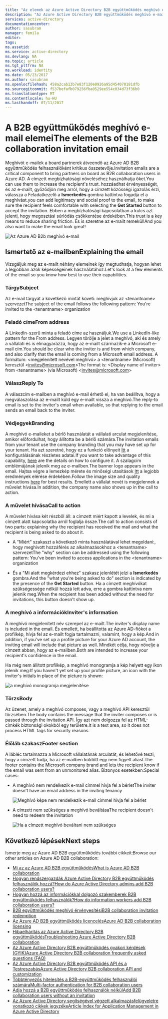 ```yaml
---
title: "Az elemek az Azure Active Directory B2B együttműködés meghívó e-mail |} Microsoft Docs"
description: "Az Azure Active Directory B2B együttműködés meghívó e-mail sablon"
services: active-directory
documentationcenter: 
author: sasubram
manager: femila
editor: 
tags: 
ms.assetid: 
ms.service: active-directory
ms.devlang: NA
ms.topic: article
ms.tgt_pltfrm: NA
ms.workload: identity
ms.date: 05/23/2017
ms.author: sasubram
ms.openlocfilehash: 458a2cab13b7e83f120e0926a95d454070181dfb
ms.sourcegitcommit: f537befafb079256fba0529ee554c034d73f36b0
ms.translationtype: MT
ms.contentlocale: hu-HU
ms.lasthandoff: 07/11/2017
---
```

# <a name="the-elements-of-the-b2b-collaboration-invitation-email"></a><span data-ttu-id="62d83-103">A B2B együttműködés meghívó e-mail elemei</span><span class="sxs-lookup"><span data-stu-id="62d83-103">The elements of the B2B collaboration invitation email</span></span>

<span data-ttu-id="62d83-104">Meghívót e-mailek a board partnerek átveendő az Azure AD B2B együttműködés felhasználóként kritikus összetevője.</span><span class="sxs-lookup"><span data-stu-id="62d83-104">Invitation emails are a critical component to bring partners on board as B2B collaboration users in Azure AD.</span></span> <span data-ttu-id="62d83-105">A címzett megbízhatósági növeléséhez használhatja őket.</span><span class="sxs-lookup"><span data-stu-id="62d83-105">You can use them to increase the recipient's trust.</span></span> <span data-ttu-id="62d83-106">hozzáadhat érvényességét, és az e-mailt, győződjön meg arról, hogy a címzett közösségi igazolás érzi, válassza a Feladatkezelő a **Ismerkedés** gombra kattintva fogadja el a meghívást.</span><span class="sxs-lookup"><span data-stu-id="62d83-106">you can add legitimacy and social proof to the email, to make sure the recipient feels comfortable with selecting the **Get Started** button to accept the invitation.</span></span> <span data-ttu-id="62d83-107">Ebben a megbízhatósági kapcsolatban a kulcs azt jelenti, hogy megosztási súrlódás csökkentése érdekében.</span><span class="sxs-lookup"><span data-stu-id="62d83-107">This trust is a key means to reduce sharing friction.</span></span> <span data-ttu-id="62d83-108">És is szeretne az e-mailt remekül!</span><span class="sxs-lookup"><span data-stu-id="62d83-108">And you also want to make the email look great!</span></span>

![Az Azure AD B2b meghívó e-mail](media/active-directory-b2b-invitation-email/invitation-email.png)

## <a name="explaining-the-email"></a><span data-ttu-id="62d83-110">Ismertető az e-mailben</span><span class="sxs-lookup"><span data-stu-id="62d83-110">Explaining the email</span></span>
<span data-ttu-id="62d83-111">Vizsgáljuk meg az e-mailt néhány elemeinek így megtudhatja, hogyan lehet a legjobban azok képességeinek használatához.</span><span class="sxs-lookup"><span data-stu-id="62d83-111">Let's look at a few elements of the email so you know how best to use their capabilities.</span></span>

### <a name="subject"></a><span data-ttu-id="62d83-112">Tárgy</span><span class="sxs-lookup"><span data-stu-id="62d83-112">Subject</span></span>
<span data-ttu-id="62d83-113">Az e-mail tárgyát a következő mintát követi: meghívjuk az &lt;tenantname&gt; szervezet</span><span class="sxs-lookup"><span data-stu-id="62d83-113">The subject of the email follows the following pattern: You're invited to the &lt;tenantname&gt; organization</span></span>

### <a name="from-address"></a><span data-ttu-id="62d83-114">Feladó címe</span><span class="sxs-lookup"><span data-stu-id="62d83-114">From address</span></span>
<span data-ttu-id="62d83-115">A LinkedIn-szerű minta a feladó címe az használjuk.</span><span class="sxs-lookup"><span data-stu-id="62d83-115">We use a LinkedIn-like pattern for the From address.</span></span>  <span data-ttu-id="62d83-116">Legyen törölje a jelet a meghívó, aki és amely a vállalati és is elmagyarázza, hogy az e-mailt származik-e a Microsoft e-mail cím.</span><span class="sxs-lookup"><span data-stu-id="62d83-116">You should be clear who the inviter is and from which company, and also clarify that the email is coming from a Microsoft email address.</span></span> <span data-ttu-id="62d83-117">A formátum: &lt;megjelenített nevével meghívó&gt; a &lt;tenantname&gt; (Microsoft) keresztül <invites@microsoft.com&gt;</span><span class="sxs-lookup"><span data-stu-id="62d83-117">The format is: &lt;Display name of inviter&gt; from &lt;tenantname&gt; (via Microsoft) <invites@microsoft.com&gt;</span></span>

### <a name="reply-to"></a><span data-ttu-id="62d83-118">Válasz</span><span class="sxs-lookup"><span data-stu-id="62d83-118">Reply To</span></span>
<span data-ttu-id="62d83-119">A válaszcím e-mailben a meghívó e-mail érhető el, ha van beállítva, hogy a megválaszolása az e-mailt küld egy e-mailt vissza a meghívó.</span><span class="sxs-lookup"><span data-stu-id="62d83-119">The reply-to email is set to the inviter's email when available, so that replying to the email sends an email back to the inviter.</span></span>

### <a name="branding"></a><span data-ttu-id="62d83-120">Védjegyek</span><span class="sxs-lookup"><span data-stu-id="62d83-120">Branding</span></span>
<span data-ttu-id="62d83-121">A meghívó e-maileket a bérlő használatát a vállalati arculat megjelenítése, amikor előfordulhat, hogy állította be a bérlő számára.</span><span class="sxs-lookup"><span data-stu-id="62d83-121">The invitation emails from your tenant use the company branding that you may have set up for your tenant.</span></span> <span data-ttu-id="62d83-122">Ha azt szeretné, hogy ez a funkció előnyeit [Itt](https://docs.microsoft.com/azure/active-directory/active-directory-branding-custom-signon-azure-portal) a konfigurálásának részletes adatai.</span><span class="sxs-lookup"><span data-stu-id="62d83-122">If you want to take advantage of this capability, [here](https://docs.microsoft.com/azure/active-directory/active-directory-branding-custom-signon-azure-portal) are the details on how to configure it.</span></span> <span data-ttu-id="62d83-123">A szalagcím emblémájának jelenik meg az e-mailben.</span><span class="sxs-lookup"><span data-stu-id="62d83-123">The banner logo appears in the email.</span></span> <span data-ttu-id="62d83-124">Hajtsa végre a lemezkép mérete és minőségi utasítások [Itt](https://docs.microsoft.com/azure/active-directory/active-directory-branding-custom-signon-azure-portal) a legjobb eredmények elérése érdekében.</span><span class="sxs-lookup"><span data-stu-id="62d83-124">Follow the image size and quality instructions [here](https://docs.microsoft.com/azure/active-directory/active-directory-branding-custom-signon-azure-portal) for best results.</span></span> <span data-ttu-id="62d83-125">Emellett a vállalat nevét is megjelennek a művelet hívása.</span><span class="sxs-lookup"><span data-stu-id="62d83-125">In addition, the company name also shows up in the call to action.</span></span>

### <a name="call-to-action"></a><span data-ttu-id="62d83-126">A művelet hívása</span><span class="sxs-lookup"><span data-stu-id="62d83-126">Call to action</span></span>
<span data-ttu-id="62d83-127">A művelet hívása két részből áll: a címzett miért kapott a levelek, és mi a címzett alatt kapcsolatba arról foglalja össze.</span><span class="sxs-lookup"><span data-stu-id="62d83-127">The call to action consists of two parts: explaining why the recipient has received the mail and what the recipient is being asked to do about it.</span></span>
- <span data-ttu-id="62d83-128">A "Miért" szakaszt a következő minta használatával lehet megoldani:, hogy meghívott hozzáférés az alkalmazásokhoz a &lt;tenantname&gt; szervezet</span><span class="sxs-lookup"><span data-stu-id="62d83-128">The "why" section can be addressed using the following pattern: You've been invited to access applications in the &lt;tenantname&gt; organization</span></span>

- <span data-ttu-id="62d83-129">És a "Mi alatt megkérdezi ehhez" szakasz jelenlétét jelzi a **Ismerkedés** gombra.</span><span class="sxs-lookup"><span data-stu-id="62d83-129">And the "what you're being asked to do" section is indicated by the presence of the **Get Started** button.</span></span> <span data-ttu-id="62d83-130">Ha a címzett meghívókat szükségessége nélkül hozzá lett adva, erre a gombra kattintva nem jelenik meg.</span><span class="sxs-lookup"><span data-stu-id="62d83-130">When the recipient has been added without the need for invitations, this button doesn't show up.</span></span>

### <a name="inviters-information"></a><span data-ttu-id="62d83-131">A meghívó a információk</span><span class="sxs-lookup"><span data-stu-id="62d83-131">Inviter's information</span></span>
<span data-ttu-id="62d83-132">A meghívó megjelenített név szerepel az e-mailt.</span><span class="sxs-lookup"><span data-stu-id="62d83-132">The inviter's display name is included in the email.</span></span> <span data-ttu-id="62d83-133">És emellett, ha beállította az Azure AD-fiókot a profilkép, hívja fel az e-mailt fogja tartalmazni, valamint, hogy a kép.</span><span class="sxs-lookup"><span data-stu-id="62d83-133">And in addition, if you've set up a profile picture for your Azure AD account, the inviting email will include that picture as well.</span></span> <span data-ttu-id="62d83-134">Mindkét célja, hogy növelje a címzett abban, hogy az e-mailben.</span><span class="sxs-lookup"><span data-stu-id="62d83-134">Both are intended to increase your recipient's confidence in the email.</span></span>

<span data-ttu-id="62d83-135">Ha még nem állított profilkép, a meghívó monogramja a kép helyett egy ikon jelenik meg:</span><span class="sxs-lookup"><span data-stu-id="62d83-135">If you haven't yet set up your profile picture, an icon with the inviter's initials in place of the picture is shown:</span></span>

  ![a meghívó monogramja megjelenítése](media/active-directory-b2b-invitation-email/inviters-initials.png)

### <a name="body"></a><span data-ttu-id="62d83-137">Törzs</span><span class="sxs-lookup"><span data-stu-id="62d83-137">Body</span></span>
<span data-ttu-id="62d83-138">Az üzenet, amely a meghívó composes, vagy a meghívó API keresztül törzsében.</span><span class="sxs-lookup"><span data-stu-id="62d83-138">The body contains the message that the inviter composes or is passed through the invitation API.</span></span> <span data-ttu-id="62d83-139">Így azt nem dolgozza fel az HTML-címkék biztonsági okokból egy területre.</span><span class="sxs-lookup"><span data-stu-id="62d83-139">It is a text area, so it does not process HTML tags for security reasons.</span></span>

### <a name="footer-section"></a><span data-ttu-id="62d83-140">Élőláb szakasz</span><span class="sxs-lookup"><span data-stu-id="62d83-140">Footer section</span></span>
<span data-ttu-id="62d83-141">A lábléc tartalmazza a Microsoft vállalatának arculatát, és lehetővé teszi, hogy a címzett tudja, ha az e-mailben küldött egy nem figyelt aliast.</span><span class="sxs-lookup"><span data-stu-id="62d83-141">The footer contains the Microsoft company brand and lets the recipient know if the email was sent from an unmonitored alias.</span></span> <span data-ttu-id="62d83-142">Bizonyos esetekben:</span><span class="sxs-lookup"><span data-stu-id="62d83-142">Special cases:</span></span>

- <span data-ttu-id="62d83-143">A meghívó nem rendelkezik e-mail címmel hívja fel a bérlet</span><span class="sxs-lookup"><span data-stu-id="62d83-143">The inviter doesn't have an email address in the inviting tenancy</span></span>

  ![Meghívó képe nem rendelkezik e-mail címmel hívja fel a bérlet](media/active-directory-b2b-invitation-email/inviter-no-email.png)


- <span data-ttu-id="62d83-145">A címzett nem szükséges a meghívó beváltása</span><span class="sxs-lookup"><span data-stu-id="62d83-145">The recipient doesn't need to redeem the invitation</span></span>

  ![Ha a címzett meghívó beváltani nem szükséges](media/active-directory-b2b-invitation-email/when-recipient-doesnt-redeem.png)


## <a name="next-steps"></a><span data-ttu-id="62d83-147">Következő lépések</span><span class="sxs-lookup"><span data-stu-id="62d83-147">Next steps</span></span>

<span data-ttu-id="62d83-148">Ismerje meg az Azure AD B2B együttműködés további cikkeit:</span><span class="sxs-lookup"><span data-stu-id="62d83-148">Browse our other articles on Azure AD B2B collaboration:</span></span>

* [<span data-ttu-id="62d83-149">Mi az az Azure AD B2B együttműködés</span><span class="sxs-lookup"><span data-stu-id="62d83-149">What is Azure AD B2B collaboration</span></span>](active-directory-b2b-what-is-azure-ad-b2b.md)
* [<span data-ttu-id="62d83-150">Hogyan rendszergazdák Azure Active Directory B2B együttműködés felhasználók hozzá?</span><span class="sxs-lookup"><span data-stu-id="62d83-150">How do Azure Active Directory admins add B2B collaboration users?</span></span>](active-directory-b2b-admin-add-users.md)
* [<span data-ttu-id="62d83-151">Hogyan hozzá az információkkal dolgozó szakemberek B2B együttműködés felhasználók?</span><span class="sxs-lookup"><span data-stu-id="62d83-151">How do information workers add B2B collaboration users?</span></span>](active-directory-b2b-iw-add-users.md)
* [<span data-ttu-id="62d83-152">B2B együttműködés meghívó érvényesítési</span><span class="sxs-lookup"><span data-stu-id="62d83-152">B2B collaboration invitation redemption</span></span>](active-directory-b2b-redemption-experience.md)
* [<span data-ttu-id="62d83-153">Az Azure AD B2B együttműködés licencelés</span><span class="sxs-lookup"><span data-stu-id="62d83-153">Azure AD B2B collaboration licensing</span></span>](active-directory-b2b-licensing.md)
* [<span data-ttu-id="62d83-154">Hibaelhárítás az Azure Active Directory B2B együttműködés</span><span class="sxs-lookup"><span data-stu-id="62d83-154">Troubleshooting Azure Active Directory B2B collaboration</span></span>](active-directory-b2b-troubleshooting.md)
* [<span data-ttu-id="62d83-155">Az Azure Active Directory B2B együttműködés gyakori kérdések (GYIK)</span><span class="sxs-lookup"><span data-stu-id="62d83-155">Azure Active Directory B2B collaboration frequently asked questions (FAQ)</span></span>](active-directory-b2b-faq.md)
* [<span data-ttu-id="62d83-156">Az Azure Active Directory B2B együttműködés API és a Testreszabás</span><span class="sxs-lookup"><span data-stu-id="62d83-156">Azure Active Directory B2B collaboration API and customization</span></span>](active-directory-b2b-api.md)
* [<span data-ttu-id="62d83-157">Többtényezős hitelesítés a B2B-együttműködés felhasználói számára</span><span class="sxs-lookup"><span data-stu-id="62d83-157">Multi-factor authentication for B2B collaboration users</span></span>](active-directory-b2b-mfa-instructions.md)
* [<span data-ttu-id="62d83-158">Adja hozzá a B2B együttműködés felhasználók nélkül</span><span class="sxs-lookup"><span data-stu-id="62d83-158">Add B2B collaboration users without an invitation</span></span>](active-directory-b2b-add-user-without-invite.md)
* [<span data-ttu-id="62d83-159">Az Azure Active Directory segítségével végzett alkalmazásfelügyeletre vonatkozó cikkek jegyzéke</span><span class="sxs-lookup"><span data-stu-id="62d83-159">Article Index for Application Management in Azure Active Directory</span></span>](active-directory-apps-index.md)
